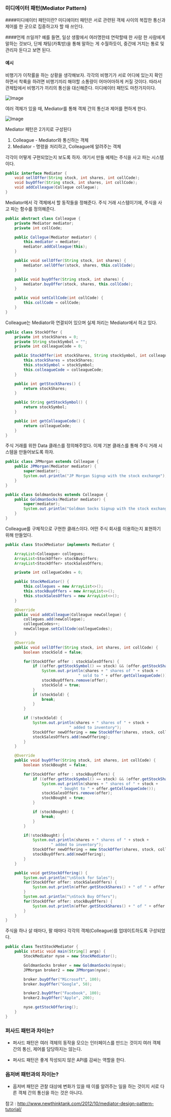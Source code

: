 ### 미디에이터 패턴(Mediator Pattern)

####미디에이터 패턴이란?
미디에이터 패턴은 서로 관련된 객체 사이의 복잡한 통신과 
제어를 한 곳으로 집중하고자 할 때 쓰인다.  

####언제 쓰일까?
예를 들면, 일상 생활에서 여러명한테 연락할때 
한 사람 한 사람에게 말하는 것보다, 단체 채팅(카톡방)을 통해 
말하는 게 수월하듯이, 중간에 거치는 통로 및 관리자 둔다고 보면 된다.  

#### 예시
비행기가 이착률을 하는 상황을 생각해보자.
각각의 비행기가 서로 어디에 있는지 확인하면서
착륙을 하려면 비행기끼리 해야할 소통량이 
어마어마하게 커질 것이다. 
따라서 관제탑에서 비행기가 끼리의 통신을 대신해준다. 
미디에이터 패턴도 마찬가지이다. 

![Image](./mediator-airplaine.gif)

여러 객체가 있을 때, Mediator를 통해 
객체 간의 통신과 제어를 편하게 한다.

![Image](./mediator-relation.png)

Mediator 패턴은 2가지로 구성된다

1. Colleague - Mediator와 통신하는 객체
2. Mediator - 명령을 처리하고, Colleague에 알려주는 객체

각각이 어떻게 구현되었는지 보도록 하자.
여기서 만들 예제는 주식을 사고 파는 시스템이다. 

```java
public interface Mediator {
    void sellOffer(String stock, int shares, int collCode);
    void buyOffer(String stock, int shares, int collCode);
    void addColleague(Collegue collegue);
}
```

Mediator에서 각 객체에서 할 동작들을 정해준다. 
주식 거래 시스템이기에, 주식을 사고 파는 함수를 정의해준다. 

```java
public abstract class Colleague {
    private Mediator mediator;
    private int collCode;

    public Collegue(Mediator mediator) {
        this.mediator = mediator;
        mediator.addColleague(this);
    }

    public void sellOffer(String stock, int shares) {
        mediator.sellOffer(stock, shares, this.collCode);
    }

    public void buyOffer(String stock, int shares) {
        mediator.buyOffer(stock, shares, this.collCode);
    }

    public void setCollCode(int collCode) {
        this.collCode = collCode;
    }
}
```

Colleague는 Mediator와 연결되어 있으며 실제 처리는 Mediator에서 하고 있다. 


```java
public class StockOffer {
    private int stockShares = 0;
    private String stockSymbol = "";
    private int colleagueCode = 0;

    public StockOffer(int stockShares, String stockSymbol, int colleagueCode) {
        this.stockShares = stockShares;
        this.stockSymbol = stockSymbol;
        this.colleagueCode = colleagueCode;
    }

    public int getStockShares() {
        return stockShares;
    }

    public String getStockSymbol() {
        return stockSymbol;
    }

    public int getColleagueCode() {
        return colleagueCode;
    }
}
```

주식 거래를 위한 Data 클래스를 정의해주었다.
이제 기본 클래스를 통해 주식 거래 시스템을 만들어보도록 하자.

```java
public class JPMorgan extends Colleague {
    public JPMorgan(Mediator mediator) {
        super(mediator);
        System.out.println("JP Morgan Signup with the stock exchange");
    }
}
```

```java
public class GoldmanSocks extends Colleague {
    public GoldmanSocks(Mediator mediator) {
        super(mediator);
        System.out.println("Goldman Socks Signup with the stock exchange");
    }
}
```

Colleague를 구체적으로 구현한 클래스이다.
어떤 주식 회사를 이용하는지 표현하기 위해 만들었다. 


```java
public class StockMediator implements Mediator {

    ArrayList<Colleague> collegues;
    ArrayList<StockOffer> stockBuyOffers;
    ArrayList<StockOffer> stockSalesOffers;

    private int collegueCodes = 0;

    public StockMediator() {
        this.collegues = new ArrayList<>();
        this.stockBuyOffers = new ArrayList<>();
        this.stockSalesOffers = new ArrayList<>();
    }

    @Override
    public void addColleague(Colleague newCollegue) {
        collegues.add(newCollegue);
        collegueCodes++;
        newCollegue.setCollCode(collegueCodes);
    }

    @Override
    public void sellOffer(String stock, int shares, int collCode) {
        boolean stockSold = false;

        for(StockOffer offer : stockSalesOffers) {
            if ((offer.getStockSymbol() == stock) && (offer.getStockShares() == shares)) {
                System.out.println(shares + " shares of " + stock +
                                " sold to " + offer.getColleagueCode());
                stockBuyOffers.remove(offer);
                stockSold = true;
            }
            if (stockSold) {
                break;
            }
        }

        if (!stockSold) {
            System.out.println(shares + " shares of " + stock +
                            " added to inventory");
            StockOffer newOffering = new StockOffer(shares, stock, collCode);
            stockSalesOffers.add(newOffering);
        }
    }

    @Override
    public void buyOffer(String stock, int shares, int collCode) {
        boolean stockBought = false;

        for(StockOffer offer : stockBuyOffers) {
            if ((offer.getStockSymbol() == stock) && (offer.getStockShares() == shares)) {
                System.out.println(shares + " shares of " + stock +
                        " bought to " + offer.getColleagueCode());
                stockSalesOffers.remove(offer);
                stockBought = true;
            }

            if (stockBought) {
                break;
            }
        }

        if(!stockBought) {
            System.out.println(shares + " shares of " + stock +
                    " added to inventory");
            StockOffer newOffering = new StockOffer(shares, stock, collCode);
            stockBuyOffers.add(newOffering);
        }
    }

    public void getStockOffering() {
        System.out.println("\nStock for Sales");
        for(StockOffer offer: stockSalesOffers) {
            System.out.println(offer.getStockShares() + " of " + offer.getStockSymbol());
        }
        System.out.println("\nStock Buy Offers");
        for(StockOffer offer: stockBuyOffers) {
            System.out.println(offer.getStockShares() + " of " + offer.getStockSymbol());
        }
    }
}
```

주식을 하나 살 때마다, 팔 때마다 
각각의 객체(Colleague)를 업데이트하도록 구성되었다.



```java
public class TestStockMediator {
    public static void main(String[] args) {
        StockMediator nyse = new StockMediator();

        GoldmanSocks broker = new GoldmanSocks(nyse);
        JPMorgan broker2 = new JPMorgan(nyse);

        broker.buyOffer("Microsoft", 100);
        broker.buyOffer("Google", 50);

        broker2.buyOffer("Facebook", 100);
        broker2.buyOffer("Apple", 200);

        nyse.getStockOffering();
    }
}

```



### 퍼사드 패턴과 차이는?
- 퍼사드 패턴은 여러 객체의 동작을 모으는 인터페이스를 만드는 것이지
여러 객체 간의 통신, 제어를 담당하지는 않는다. 

- 퍼사드 패턴은 좋게 작성되지 않은 API를 감싸는 역할을 한다. 

### 옵저버 패턴과의 차이는?
- 옵저버 패턴은 관찰 대상에 변화가 있을 때 이를 알려주는 일을 하는 것이지
서로 다른 객체 간의 통신을 하는 것은 아니다.  


참고 : http://www.newthinktank.com/2012/10/mediator-design-pattern-tutorial/
